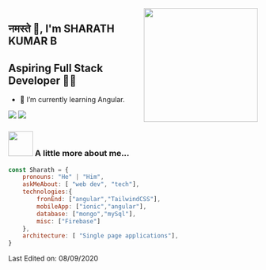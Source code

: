 <img align='right' src="https://media.giphy.com/media/M9gbBd9nbDrOTu1Mqx/giphy.gif" width="230">

## नमस्ते 🙏, I'm SHARATH KUMAR B
## Aspiring Full Stack Developer 👨‍💻



- 🌱 I’m currently learning Angular.





[![](https://img.shields.io/badge/LinkedIn-ashrafkm-blue)](https://www.linkedin.com/in/ashraf-k-m-149a3494/)
[![](https://img.shields.io/badge/Gmail-ashrafkm010%40gmail.com-red)](mailto:ashrafkm010@gmail.com)


### <img src="https://media.giphy.com/media/VgCDAzcKvsR6OM0uWg/giphy.gif" width="50"> A little more about me...  

```javascript
const Sharath = {
    pronouns: "He" | "Him",
    askMeAbout: [ "web dev", "tech"],
    technologies:{
        fronEnd: ["angular","TailwindCSS"],
        mobileApp: ["ionic","angular"],
        database: ["mongo","mySql"],
        misc: ["Firebase"]
    },
    architecture: [ "Single page applications"],
}
```



Last Edited on: 08/09/2020
